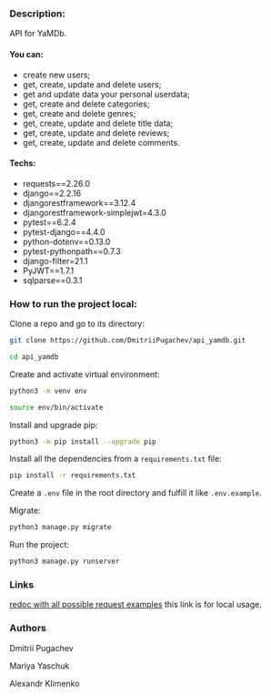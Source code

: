 ### Description:
API for YaMDb.
#### You can:
  * create new users;
  * get, create, update and delete users;
  * get and update data your personal userdata;
  * get, create and delete categories;
  * get, create and delete genres;
  * get, create, update and delete title data;
  * get, create, update and delete reviews;
  * get, create, update and delete comments.
#### Techs:
  * requests==2.26.0
  * django==2.2.16
  * djangorestframework==3.12.4
  * djangorestframework-simplejwt=4.3.0
  * pytest==6.2.4
  * pytest-django==4.4.0
  * python-dotenv==0.13.0
  * pytest-pythonpath==0.7.3
  * django-filter=21.1
  * PyJWT==1.7.1
  * sqlparse==0.3.1
### How to run the project local:
Clone a repo and go to its directory:
```bash
git clone https://github.com/DmitriiPugachev/api_yamdb.git
```
```bash
cd api_yamdb
```
Create and activate virtual environment:
```bash
python3 -m venv env
```
```bash
source env/bin/activate
```
Install and upgrade pip:
```bash
python3 -m pip install --upgrade pip
```
Install all the dependencies from a ```requirements.txt``` file:
```bash
pip install -r requirements.txt
```
Create a ```.env``` file in the root directory and fulfill it like ```.env.example```.

Migrate:
```bash
python3 manage.py migrate
```
Run the project:
```bash
python3 manage.py runserver
```
### Links
[redoc with all possible request examples](http://127.0.0.1:8000/redoc/) this link is for local usage.
### Authors
Dmitrii Pugachev

Mariya Yaschuk

Alexandr Klimenko
